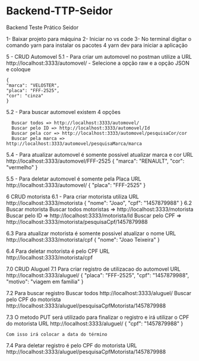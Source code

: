 # Backend-TTP-Seidor
Backend Teste Prático Seidor


1- Baixar projeto para máquina
2- Iniciar no vs code
3- No terminal digitar o comando yarn para instalar os pacotes
4 yarn dev para iniciar a aplicação

5 - CRUD Automovel
5.1 - Para criar um automovel no postman utilize a URL http://localhost:3333/automovel/
    - Selecione a opção raw e a opção JSON e coloque 
    
    {
    "marca": "VELOSTER",
    "placa": "FFF-2525",
    "cor": "cinza"
    }
    
5.2 - Para buscar automovel existem 4 opções
      
      Buscar todos => http://localhost:3333/automovel/
      Buscar pelo ID => http://localhost:3333/automovel/Id
      Buscar pela cor => http://localhost:3333/automovel/pesquisaCor/cor
      Buscar pela marca => http://localhost:3333/automovel/pesquisaMarca/marca

5.4 - Para atualizar automovel é somente possivel atualizar marca e cor
      URL http://localhost:3333/automovel/FFF-2525
        {
        "marca": "RENAULT",
        "cor": "vermelho"
        }
        
5.5 - Para deletar automovel é somente pela Placa
      URL http://localhost:3333/automovel/
      {
        "placa": "FFF-2525"
      }
      
6 CRUD motorista
6.1 - Para criar motorista utiliza URL http://localhost:3333/motorista
      {
        "nome": "Joao",
        "cpf": "1457879988"
      } 
6.2 Buscar motorista
        Buscar todos motoristas => http://localhost:3333/motorista
        Buscar pelo ID => http://localhost:3333/motorista/Id
        Buscar pelo CPF => http://localhost:3333/motorista/pesquisaCpf/1457879988
        
6.3 Para atualizar motorista é somente possivel atualizar o nome
    URL http://localhost:3333/motorista/cpf
    {
      "nome": "Joao Teixeira"
    }
    
6.4 Para deletar motorista é pelo CPF
    URL http://localhost:3333/motorista/cpf
    
    
7.0 CRUD Aluguel
7.1 Para criar registro de utilizacao do automovel URL http://localhost:3333/aluguel/
    {
      "placa": "FFF-2525",
      "cpf": "1457879988",
      "motivo": "viagem em familia"
    }
    
7.2 Para buscar registro
    Buscar todos http://localhost:3333/aluguel/
    Buscar pelo CPF do motorista http://localhost:3333/aluguel/pesquisaCpfMotorista/1457879988
    
7.3 O metodo PUT será utilizado para finalizar o registro  e irá utilizar o CPF do motorista
    URL http://localhost:3333/aluguel/
    {
      "cpf": "1457879988"
    }
    
    Com isso irá colocar a data do término
    
 7.4 Para deletar registro é pelo CPF do motorista
     URL http://localhost:3333/aluguel/pesquisaCpfMotorista/1457879988
    
    
